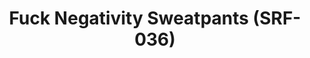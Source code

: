 ---
inv_num: 2016-077
add_credit:
url: 2016-077-fuck-negativity-white-sweatpants
title: Fuck Negativity Sweatpants (SRF-036)
year: '2016'
display_year: '2016'
medium: Sweatpants
dims:
pitch:
ps:
live_url:
youtube:
related_code:
subheading:
download:
commission:
layout: things-i-made
---